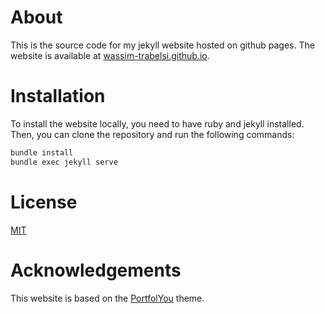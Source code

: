 # About

This is the source code for my jekyll website hosted on github pages. 
The website is available at [wassim-trabelsi.github.io](https://wassim-trabelsi.github.io).

# Installation

To install the website locally, you need to have ruby and jekyll installed.
Then, you can clone the repository and run the following commands:

```bash
bundle install
bundle exec jekyll serve
```

# License
[MIT](https://choosealicense.com/licenses/mit/)

# Acknowledgements
This website is based on the [PortfolYou](https://github.com/YoussefRaafatNasry/portfolYOU/) theme.

